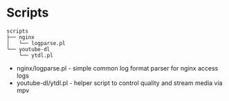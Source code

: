 # Scripts

```
scripts
├── nginx
│   └── logparse.pl
└── youtube-dl
    └── ytdl.pl
```

* nginx/logparse.pl - simple common log format parser for nginx access logs
* youtube-dl/ytdl.pl - helper script to control quality and stream media via mpv
